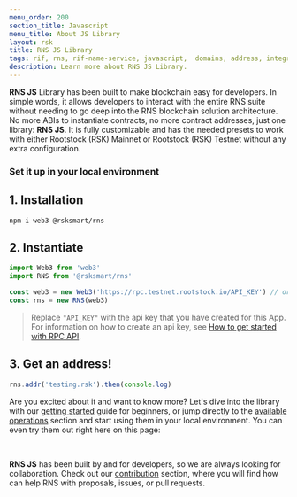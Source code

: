 ```yaml
---
menu_order: 200
section_title: Javascript
menu_title: About JS Library
layout: rsk
title: RNS JS Library
tags: rif, rns, rif-name-service, javascript,  domains, address, integrate, resolver, node, sdk, libraries, infrastructure, protocols, mvp, design, rbtc, defi, decentralized, quick-start, guides, tutorial, networks, dapps, tools, rootstock, rsk, ethereum, smart-contracts, install, get-started, how-to, mainnet, testnet, contracts, wallets, web3, crypto
description: Learn more about RNS JS Library.
---
```


**RNS JS** Library has been built to make blockchain easy for developers. In simple words, it allows developers to interact with the entire RNS suite without needing to go deep into the RNS blockchain solution architecture. No more ABIs to instantiate contracts, no more contract addresses, just one library: **RNS JS**. It is fully customizable and has the needed presets to work with either Rootstock (RSK) Mainnet or Rootstock (RSK) Testnet without any extra configuration.

### Set it up in your local environment

## 1. Installation

```
npm i web3 @rsksmart/rns
```

## 2. Instantiate

```javascript
import Web3 from 'web3'
import RNS from '@rsksmart/rns'

const web3 = new Web3('https://rpc.testnet.rootstock.io/API_KEY') // or 'https://rpc.rootstock.io/'
const rns = new RNS(web3)
```

> Replace `"API_KEY"` with the api key that you have created for this App. For information on how to create an api key, see [How to get started with RPC API](/tools/rpc-api/).

## 3. Get an address!

```javascript
rns.addr('testing.rsk').then(console.log)
```

Are you excited about it and want to know more? Let's dive into the library with our [getting started](/rif/rns/libs/javascript/Getting-started) guide for beginners, or jump directly to the [available operations](/rif/rns/libs/javascript/Operations) section and start using them in your local environment. You can even try them out right here on this page:

<script async src="//jsfiddle.net/javiesses/y2up4908/embed/js,html,result/dark/"></script>
<br />

**RNS JS** has been built by and for developers, so we are always looking for collaboration. Check out our [contribution](/rif/rns/libs/javascript/Contribute) section, where you will find how can help RNS with proposals, issues, or pull requests.
